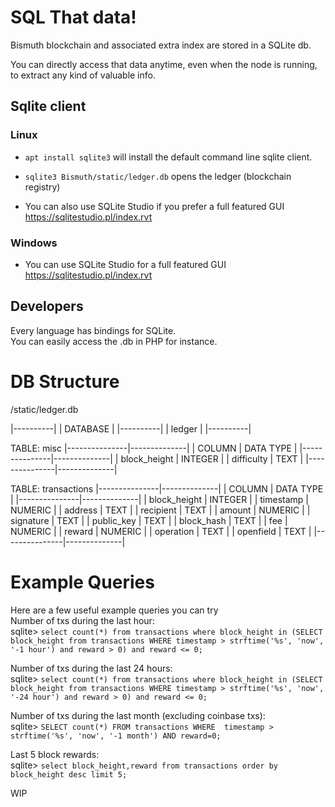 # SQL That data!

Bismuth blockchain and associated extra index are stored in a SQLite db.

You can directly access that data anytime, even when the node is running, to extract any kind of valuable info.

## Sqlite client

### Linux

* `apt install sqlite3` will install the default command line sqlite client.
* `sqlite3 Bismuth/static/ledger.db` opens the ledger (blockchain registry)

* You can also use SQLite Studio if you prefer a full featured GUI  
  https://sqlitestudio.pl/index.rvt
  
### Windows

* You can use SQLite Studio for a full featured GUI  
  https://sqlitestudio.pl/index.rvt
  
## Developers

Every language has bindings for SQLite.  
You can easily access the .db in PHP for instance.

# DB Structure
/static/ledger.db

|----------|
| DATABASE |
|----------|
| ledger   |
|----------|

TABLE:	misc
|---------------|--------------|
|  COLUMN       |  DATA TYPE   |
|---------------|--------------|
| block_height  | INTEGER      |
| difficulty    | TEXT         |
|---------------|--------------|

TABLE:	transactions
|---------------|--------------|
|  COLUMN       |  DATA TYPE   |
|---------------|--------------|
| block_height  | INTEGER      |
| timestamp     | NUMERIC      |
| address       | TEXT         |
| recipient     | TEXT         |
| amount        | NUMERIC      |
| signature     | TEXT         |
| public_key    | TEXT         |
| block_hash    | TEXT         |
| fee           | NUMERIC      |
| reward        | NUMERIC      |
| operation     | TEXT         |
| openfield     | TEXT         |
|---------------|--------------|

# Example Queries

Here are a few useful example queries you can try  
Number of txs during the last hour:  
sqlite> `select count(*) from transactions where block_height in (SELECT block_height from transactions WHERE timestamp > strftime('%s', 'now', '-1 hour') and reward > 0) and reward <= 0;`  

Number of txs during the last 24 hours:  
sqlite> `select count(*) from transactions where block_height in (SELECT block_height from transactions WHERE timestamp > strftime('%s', 'now', '-24 hour') and reward > 0) and reward <= 0;`  

Number of txs during the last month (excluding coinbase txs):  
sqlite> `SELECT count(*) FROM transactions WHERE  timestamp > strftime('%s', 'now', '-1 month') AND reward=0;`  

Last 5 block rewards:  
sqlite> `select block_height,reward from transactions order by block_height desc limit 5;`  

WIP
